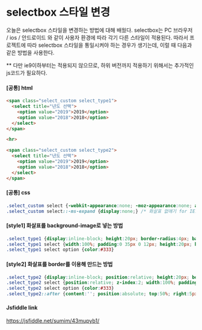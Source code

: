 #  selectbox 스타일 변경

오늘은 selectbox 스타일을 변경하는 방법에 대해 배웠다. selectbox는 PC 브라우저 / ios / 안드로이드 와 같이  사용자 환경에 따라 각기 다른 스타일이 적용된다. 따라서 프로젝트에 따라 selectbox 스타일을 통일시켜야 하는 경우가 생기는데, 이럴 때 다음과 같은 방법을 사용한다.

** 다만 ie9이하부터는 적용되지 않으므로, 하위 버전까지 적용하기 위해서는 추가적인 js코드가 필요하다. 



#### [공통] html

```html
<span class="select_custom select_type1">
  <select title="년도 선택">
    <option value="2019">2019</option>
    <option value="2018">2018</option>
  </select>
</span>

<hr>

<span class="select_custom select_type2">
  <select title="년도 선택">
    <option value="2019">2019</option>
    <option value="2018">2018</option>
  </select>
</span>
```



#### [공통] css

```css
.select_custom select {-webkit-appearance:none; -moz-appearance:none; appearance:none;} /* 화살표 없애기 */
.select_custom select::-ms-expand {display:none;} /* 화살표 없애기 for IE10, 11*/
```



#### [style1] 화살표를 background-image로 넣는 방법

```css
.select_type1 {display:inline-block; height:20px; border-radius:4px; background:#88422e; -moz-box-shadow:inset 0px 3px 3px #88422e; -webkit-box-shadow:inset 0px 1px 1px #88422e; vertical-align:middle}
.select_type1 select {width:100%; padding:0 35px 0 12px; height:20px; border:none; background:url('http://annecom.cafe24.com/_work/jazan/images/btn_select.png') no-repeat 100% 0; background-size:26px 20px; color:#fff; font-size:14px; line-height:19px; vertical-align:top;}
.select_type1 select option {color:#333}
```



#### [style2] 화살표를 border를 이용해 만드는 방법

```css
.select_type2 {display:inline-block; position:relative; height:20px; border:1px solid #ccc; background:#fff; vertical-align:middle}
.select_type2 select {position:relative; z-index:2; width:100%; padding:0 35px 0 12px; height:20px; border:none; background:transparent; font-size:14px; line-height:19px; vertical-align:top;}
.select_type2 select option {color:#333}
.select_type2::after {content:''; position:absolute; top:50%; right:5px; width:0; height:0; margin-top:-2px; border-style:solid; border-width:5px; border-color:#999 transparent  transparent  transparent}
```



#### Jsfiddle link

https://jsfiddle.net/sumim/43mupyb1/
